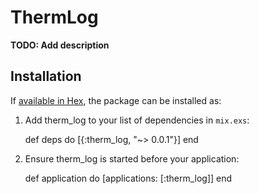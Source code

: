 # ThermLog

**TODO: Add description**

## Installation

If [available in Hex](https://hex.pm/docs/publish), the package can be installed as:

  1. Add therm_log to your list of dependencies in `mix.exs`:

        def deps do
          [{:therm_log, "~> 0.0.1"}]
        end

  2. Ensure therm_log is started before your application:

        def application do
          [applications: [:therm_log]]
        end

